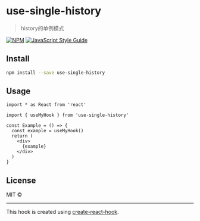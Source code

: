 # use-single-history

> history的单例模式

[![NPM](https://img.shields.io/npm/v/use-single-history.svg)](https://www.npmjs.com/package/use-single-history) [![JavaScript Style Guide](https://img.shields.io/badge/code_style-standard-brightgreen.svg)](https://standardjs.com)

## Install

```bash
npm install --save use-single-history
```

## Usage

```tsx
import * as React from 'react'

import { useMyHook } from 'use-single-history'

const Example = () => {
  const example = useMyHook()
  return (
    <div>
      {example}
    </div>
  )
}
```

## License

MIT © [](https://github.com/)

---

This hook is created using [create-react-hook](https://github.com/hermanya/create-react-hook).
